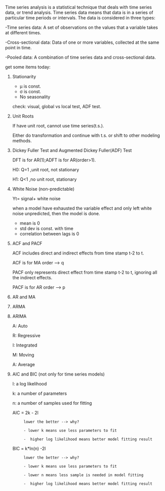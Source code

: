 Time series analysis is a statistical technique that deals with time series data, or trend analysis.  Time series data means that data is in a series of  particular time periods or intervals.  The data is considered in three types:

-Time series data: A set of observations on the values that a variable takes at different times.

-Cross-sectional data: Data of one or more variables, collected at the same point in time.

-Pooled data: A combination of time series data and cross-sectional data.



get some items today:

1. Stationarity
    - μ is const.
    - σ is const.
    - No seasonality

    check: visual, global vs local test, ADF test.
  
2. Unit Roots

    If have unit root, cannot use time series(t.s.). 

    Either do transformation and continue with t.s. or shift to other modeling methods.
  
3. Dickey Fuller Test and Augmented Dickey Fuller(ADF) Test

    DFT is for AR(1);ADFT is for AR(order>1).

    H0: Q=1 ,unit root, not stationary
    
    H1: Q<1 ,no unit root, stationary
  
4. White Noise (non-predictable)

    Yt= signal+ white noise

    when a model have exhausted the variable effect and only left white noise unpredicted, then the model is done.

    - mean is 0
    - std dev is const. with time
    - correlation between lags is 0
 
5. ACF and PACF

    ACF includes direct and indirect effects from time stamp t-2 to t.

    ACF is for MA order  -->  q


    PACF only represents direct effect from time stamp t-2 to t, ignoring all the indirect effects.

    PACF is for AR order  --> p


6. AR and MA

7. ARMA

8. ARIMA

    A: Auto

    R: Regressive

    I: Integrated

    M: Moving

    A: Average


9. AIC and BIC (not only for time series models)


    l: a log likelihood

    k: a number of parameters

    n: a number of samples used for fitting


    AIC = 2k - 2l

            lower the better --> why? 

            - lower k means use less parameters to fit 

            -  higher log likelihood means better model fitting result


    BIC = k*ln(n) -2l

            lower the better --> why?

            - lower k means use less parameters to fit 

            - lower n means less sample is needed in model fitting

            -  higher log likelihood means better model fitting result
